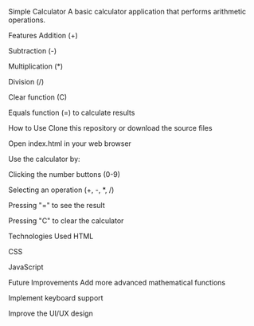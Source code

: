 Simple Calculator
A basic calculator application that performs arithmetic operations.

Features
Addition (+)

Subtraction (-)

Multiplication (*)

Division (/)

Clear function (C)

Equals function (=) to calculate results

How to Use
Clone this repository or download the source files

Open index.html in your web browser

Use the calculator by:

Clicking the number buttons (0-9)

Selecting an operation (+, -, *, /)

Pressing "=" to see the result

Pressing "C" to clear the calculator

Technologies Used
HTML

CSS

JavaScript

Future Improvements
Add more advanced mathematical functions

Implement keyboard support

Improve the UI/UX design

